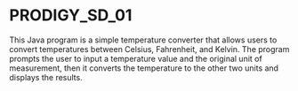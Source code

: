 # PRODIGY_SD_01
This Java program is a simple temperature converter that allows users to convert temperatures between Celsius, Fahrenheit, and Kelvin. The program prompts the user to input a temperature value and the original unit of measurement, then it converts the temperature to the other two units and displays the results.
